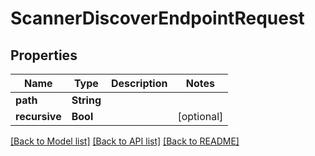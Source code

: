 # ScannerDiscoverEndpointRequest

## Properties

Name | Type | Description | Notes
------------ | ------------- | ------------- | -------------
**path** | **String** |  | 
**recursive** | **Bool** |  | [optional] 

[[Back to Model list]](../README.md#documentation-for-models) [[Back to API list]](../README.md#documentation-for-api-endpoints) [[Back to README]](../README.md)



